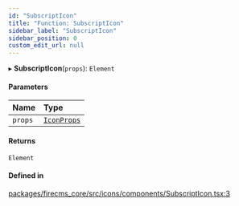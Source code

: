 ```yaml
---
id: "SubscriptIcon"
title: "Function: SubscriptIcon"
sidebar_label: "SubscriptIcon"
sidebar_position: 0
custom_edit_url: null
---
```


▸ **SubscriptIcon**(`props`): `Element`

#### Parameters

| Name | Type |
| :------ | :------ |
| `props` | [`IconProps`](../types/IconProps.md) |

#### Returns

`Element`

#### Defined in

[packages/firecms_core/src/icons/components/SubscriptIcon.tsx:3](https://github.com/FireCMSco/firecms/blob/d45f3739/packages/firecms_core/src/icons/components/SubscriptIcon.tsx#L3)
